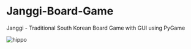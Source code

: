 # Janggi-Board-Game
Janggi - Traditional South Korean Board Game with GUI using PyGame


![hippo](https://imgur.com/a/ocyWiBY)

